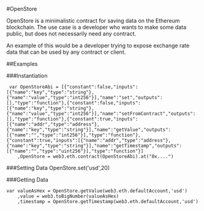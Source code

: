 #OpenStore

OpenStore is a minimalistic contract for saving data on the Ethereum blockchain. The use case is a developer who wants to make some data public, but does not necessarily need any contract.

An example of this would be a developer trying to expose exchange rate data that can be used by any contract or client.

##Examples

###Instantiation

     var OpenStoreAbi = [{"constant":false,"inputs":[{"name":"key","type":"string"},{"name":"value","type":"int256"}],"name":"set","outputs":[],"type":"function"},{"constant":false,"inputs":[{"name":"key","type":"string"},{"name":"value","type":"int256"}],"name":"setFromContract","outputs":[],"type":"function"},{"constant":true,"inputs":[{"name":"addr","type":"address"},{"name":"key","type":"string"}],"name":"getValue","outputs":[{"name":"","type":"int256"}],"type":"function"},{"constant":true,"inputs":[{"name":"addr","type":"address"},{"name":"key","type":"string"}],"name":"getTimestamp","outputs":[{"name":"","type":"uint256"}],"type":"function"}]
     	,OpenStore = web3.eth.contract(OpenStoreAbi).at("0x....")

###Setting Data
	OpenStore.set('usd',20)

###Getting Data

	var valueAsHex = OpenStore.getValue(web3.eth.defaultAccount,'usd')
		,value = web3.toBigNumber(valueAsHex)
		,timestamp = OpenStore.getTimestamp(web3.eth.defaultAccount,'usd')